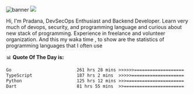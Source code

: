 ![banner](.github/banner-profile.jpeg)
<img src="https://user-images.githubusercontent.com/73097560/115834477-dbab4500-a447-11eb-908a-139a6edaec5c.gif"></p>

Hi, I'm Pradana, DevSecOps Enthusiast and Backend Developer. Learn very much of devops, security, and programming language and curious about new stack of programming. Experience in freelance and volunteer organization. And this my waka time , to show are the statistics of programming languages that I often use

📊 **Quote Of The Day is:**
<!--START_SECTION:waka-->

```txt
Go                         261 hrs 28 mins >>>>>>===================   25.78 %
TypeScript                 187 hrs 2 mins  >>>>>====================   18.44 %
Python                     125 hrs 12 mins >>>======================   12.34 %
Dart                       81 hrs 55 mins  >>=======================   08.08 %
```

<!--END_SECTION:waka-->
